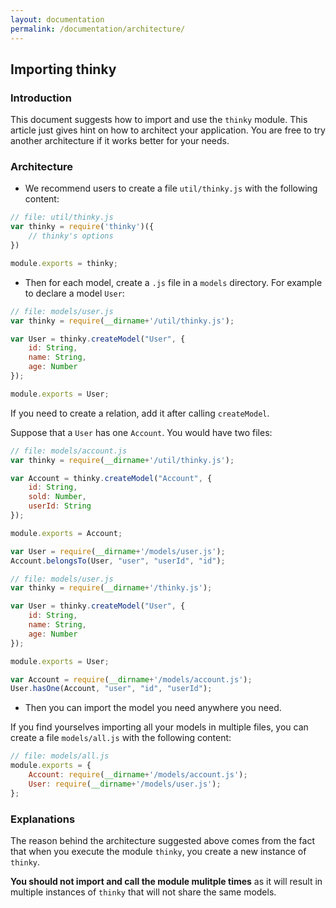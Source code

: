 ```yaml
---
layout: documentation
permalink: /documentation/architecture/
---
```


## Importing thinky

### Introduction

This document suggests how to import and use the `thinky` module. This article
just gives hint on how to architect your application. You are free to try
another architecture if it works better for your needs.


### Architecture

- We recommend users to create a file `util/thinky.js` with the following content:

```js
// file: util/thinky.js
var thinky = require('thinky')({
    // thinky's options
})

module.exports = thinky;
```

- Then for each model, create a `.js` file in a `models` directory.
For example to declare a model `User`:


```js
// file: models/user.js
var thinky = require(__dirname+'/util/thinky.js');

var User = thinky.createModel("User", {
    id: String,
    name: String,
    age: Number
});

module.exports = User;
```


If you need to create a relation, add it after calling `createModel`.

Suppose that a `User` has one `Account`. You would have two files:


```js
// file: models/account.js
var thinky = require(__dirname+'/util/thinky.js');

var Account = thinky.createModel("Account", {
    id: String,
    sold: Number,
    userId: String
});

module.exports = Account;

var User = require(__dirname+'/models/user.js');
Account.belongsTo(User, "user", "userId", "id");

```

```js
// file: models/user.js
var thinky = require(__dirname+'/thinky.js');

var User = thinky.createModel("User", {
    id: String,
    name: String,
    age: Number
});

module.exports = User;

var Account = require(__dirname+'/models/account.js');
User.hasOne(Account, "user", "id", "userId");
```


- Then you can import the model you need anywhere you need.

If you find yourselves importing all your models in multiple files, you can create a
file `models/all.js` with the following content:


```js
// file: models/all.js
module.exports = {
    Account: require(__dirname+'/models/account.js');
    User: require(__dirname+'/models/user.js');
};
```


### Explanations

The reason behind the architecture suggested above comes from the fact that when you execute
the module `thinky`, you create a new instance of `thinky`.

__You should not import and call the module mulitple times__ as it will result in multiple
instances of `thinky` that will not share the same models.
